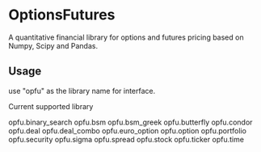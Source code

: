 # OptionsFutures
A quantitative financial library for options and futures pricing based on Numpy, Scipy and Pandas.

## Usage
use "opfu" as the library name for interface.

Current supported library

opfu.binary_search
opfu.bsm
opfu.bsm_greek
opfu.butterfly
opfu.condor
opfu.deal
opfu.deal_combo
opfu.euro_option
opfu.option
opfu.portfolio
opfu.security
opfu.sigma
opfu.spread
opfu.stock
opfu.ticker
opfu.time
